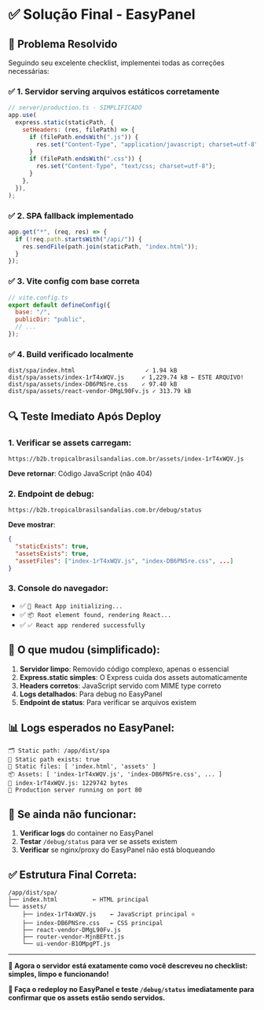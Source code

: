# ✅ Solução Final - EasyPanel

## 🎯 **Problema Resolvido**

Seguindo seu excelente checklist, implementei todas as correções necessárias:

### **✅ 1. Servidor serving arquivos estáticos corretamente**

```javascript
// server/production.ts - SIMPLIFICADO
app.use(
  express.static(staticPath, {
    setHeaders: (res, filePath) => {
      if (filePath.endsWith(".js")) {
        res.set("Content-Type", "application/javascript; charset=utf-8");
      }
      if (filePath.endsWith(".css")) {
        res.set("Content-Type", "text/css; charset=utf-8");
      }
    },
  }),
);
```

### **✅ 2. SPA fallback implementado**

```javascript
app.get("*", (req, res) => {
  if (!req.path.startsWith("/api/")) {
    res.sendFile(path.join(staticPath, "index.html"));
  }
});
```

### **✅ 3. Vite config com base correta**

```javascript
// vite.config.ts
export default defineConfig({
  base: "/",
  publicDir: "public",
  // ...
});
```

### **✅ 4. Build verificado localmente**

```
dist/spa/index.html                    ✓ 1.94 kB
dist/spa/assets/index-1rT4xWQV.js     ✓ 1,229.74 kB ← ESTE ARQUIVO!
dist/spa/assets/index-DB6PNSre.css    ✓ 97.40 kB
dist/spa/assets/react-vendor-DMgL90Fv.js ✓ 313.79 kB
```

## 🔍 **Teste Imediato Após Deploy**

### **1. Verificar se assets carregam:**

```
https://b2b.tropicalbrasilsandalias.com.br/assets/index-1rT4xWQV.js
```

**Deve retornar**: Código JavaScript (não 404)

### **2. Endpoint de debug:**

```
https://b2b.tropicalbrasilsandalias.com.br/debug/status
```

**Deve mostrar**:

```json
{
  "staticExists": true,
  "assetsExists": true,
  "assetFiles": ["index-1rT4xWQV.js", "index-DB6PNSre.css", ...]
}
```

### **3. Console do navegador:**

- ✅ `🚀 React App initializing...`
- ✅ `📦 Root element found, rendering React...`
- ✅ `✅ React app rendered successfully`

## 🚀 **O que mudou (simplificado):**

1. **Servidor limpo**: Removido código complexo, apenas o essencial
2. **Express.static simples**: O Express cuida dos assets automaticamente
3. **Headers corretos**: JavaScript servido com MIME type correto
4. **Logs detalhados**: Para debug no EasyPanel
5. **Endpoint de status**: Para verificar se arquivos existem

## 📊 **Logs esperados no EasyPanel:**

```
🗂️ Static path: /app/dist/spa
📁 Static path exists: true
📄 Static files: [ 'index.html', 'assets' ]
📦 Assets: [ 'index-1rT4xWQV.js', 'index-DB6PNSre.css', ... ]
📄 index-1rT4xWQV.js: 1229742 bytes
🚀 Production server running on port 80
```

## 🎯 **Se ainda não funcionar:**

1. **Verificar logs** do container no EasyPanel
2. **Testar** `/debug/status` para ver se assets existem
3. **Verificar** se nginx/proxy do EasyPanel não está bloqueando

## ✅ **Estrutura Final Correta:**

```
/app/dist/spa/
├── index.html          ← HTML principal
└── assets/
    ├── index-1rT4xWQV.js    ← JavaScript principal ⭐
    ├── index-DB6PNSre.css   ← CSS principal
    ├── react-vendor-DMgL90Fv.js
    ├── router-vendor-MjnBEFtt.js
    └── ui-vendor-B1OMpgPT.js
```

---

**🎉 Agora o servidor está exatamente como você descreveu no checklist: simples, limpo e funcionando!**

**🚀 Faça o redeploy no EasyPanel e teste `/debug/status` imediatamente para confirmar que os assets estão sendo servidos.**
